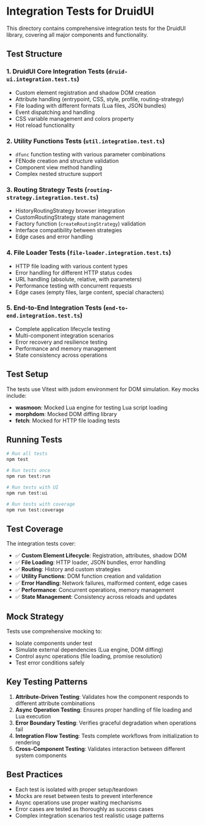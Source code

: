 # Integration Tests for DruidUI

This directory contains comprehensive integration tests for the DruidUI library, covering all major components and functionality.

## Test Structure

### 1. **DruidUI Core Integration Tests** (`druid-ui.integration.test.ts`)

- Custom element registration and shadow DOM creation
- Attribute handling (entrypoint, CSS, style, profile, routing-strategy)
- File loading with different formats (Lua files, JSON bundles)
- Event dispatching and handling
- CSS variable management and colors property
- Hot reload functionality

### 2. **Utility Functions Tests** (`util.integration.test.ts`)

- `dfunc` function testing with various parameter combinations
- FENode creation and structure validation
- Component view method handling
- Complex nested structure support

### 3. **Routing Strategy Tests** (`routing-strategy.integration.test.ts`)

- HistoryRoutingStrategy browser integration
- CustomRoutingStrategy state management
- Factory function (`createRoutingStrategy`) validation
- Interface compatibility between strategies
- Edge cases and error handling

### 4. **File Loader Tests** (`file-loader.integration.test.ts`)

- HTTP file loading with various content types
- Error handling for different HTTP status codes
- URL handling (absolute, relative, with parameters)
- Performance testing with concurrent requests
- Edge cases (empty files, large content, special characters)

### 5. **End-to-End Integration Tests** (`end-to-end.integration.test.ts`)

- Complete application lifecycle testing
- Multi-component integration scenarios
- Error recovery and resilience testing
- Performance and memory management
- State consistency across operations

## Test Setup

The tests use Vitest with jsdom environment for DOM simulation. Key mocks include:

- **wasmoon**: Mocked Lua engine for testing Lua script loading
- **morphdom**: Mocked DOM diffing library
- **fetch**: Mocked for HTTP file loading tests

## Running Tests

```bash
# Run all tests
npm test

# Run tests once
npm run test:run

# Run tests with UI
npm run test:ui

# Run tests with coverage
npm run test:coverage
```

## Test Coverage

The integration tests cover:

- ✅ **Custom Element Lifecycle**: Registration, attributes, shadow DOM
- ✅ **File Loading**: HTTP loader, JSON bundles, error handling
- ✅ **Routing**: History and custom strategies
- ✅ **Utility Functions**: DOM function creation and validation
- ✅ **Error Handling**: Network failures, malformed content, edge cases
- ✅ **Performance**: Concurrent operations, memory management
- ✅ **State Management**: Consistency across reloads and updates

## Mock Strategy

Tests use comprehensive mocking to:

- Isolate components under test
- Simulate external dependencies (Lua engine, DOM diffing)
- Control async operations (file loading, promise resolution)
- Test error conditions safely

## Key Testing Patterns

1. **Attribute-Driven Testing**: Validates how the component responds to different attribute combinations
2. **Async Operation Testing**: Ensures proper handling of file loading and Lua execution
3. **Error Boundary Testing**: Verifies graceful degradation when operations fail
4. **Integration Flow Testing**: Tests complete workflows from initialization to rendering
5. **Cross-Component Testing**: Validates interaction between different system components

## Best Practices

- Each test is isolated with proper setup/teardown
- Mocks are reset between tests to prevent interference
- Async operations use proper waiting mechanisms
- Error cases are tested as thoroughly as success cases
- Complex integration scenarios test realistic usage patterns
